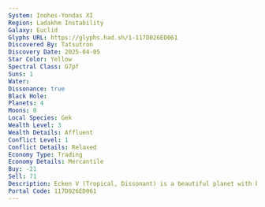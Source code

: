 ```yaml
---
System: Inohes-Yondas XI
Region: Ladakhm Instability
Galaxy: Euclid
Glyphs URL: https://glyphs.had.sh/1-117D026ED061
Discovered By: Tatsutron
Discovery Date: 2025-04-05
Star Color: Yellow
Spectral Class: G7pf 
Suns: 1
Water:
Dissonance: true
Black Hole:
Planets: 4
Moons: 0
Local Species: Gek
Wealth Level: 3
Wealth Details: Affluent
Conflict Level: 1
Conflict Details: Relaxed
Economy Type: Trading
Economy Details: Mercantile
Buy: -21
Sell: 71
Description: Ecken V (Tropical, Dissonant) is a beautiful planet with bubbles everywhere, teal grass, purple mountains, and red and yellow plants. Flit II (Icy, High Sentinel Activity) has salvageable scrap. Otira Tau (Grassy) Aterras Beta (Corrosive, High Sentinel Activity)
Portal Code: 117D026ED061
---
```

